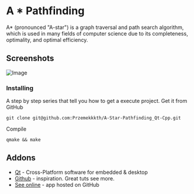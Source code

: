 # A * Pathfinding
A* (pronounced "A-star") is a graph traversal and path search algorithm, which is used in many fields of computer science due to its completeness, optimality, and optimal efficiency.

## Screenshots
![Image](https://user-images.githubusercontent.com/28188300/199688841-395a904d-4663-434a-afa6-07caad4e7608.gif)

### Installing
A step by step series  that tell you how to get a execute project.
Get it from GitHub
```
git clone git@github.com:Przemekkkth/A-Star-Pathfinding_Qt-Cpp.git
```
Compile
```
qmake && make
```

## Addons
* [Qt](https://www.qt.io/) - Cross-Platform software for embedded & desktop
* [Github](https://github.com/OneLoneCoder/Javidx9/blob/master/ConsoleGameEngine/SmallerProjects/OneLoneCoder_PathFinding_AStar.cpp) - inspiration. Great tuts see more.
* [See online](https://przemekkkth.github.io/starpathfinding/index.html) - app hosted on GitHub
